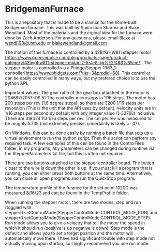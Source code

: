 # BridgemanFurnace
This is a repository that is made to be a manual for the home-built Bridgeman furnace. This was built by Sudarshan Sharma and Blake Wendland. Most of the materials and the orginal idea for the furnace were done by Zach Anderson.
For any questions, please email Blake at wendl198@umn.edu or blakewendland@gmail.com

The motion of this furnace is controlled by a 42BYGHW811 stepper motor [https://www.openimpulse.com/blog/products-page/product-category/42byghw811-stepper-motor-2-5-4-8-kg%E2%8B%85cm/]. The stepper motor is controlled via a PhidgetStepper 1063_1 controller[https://www.phidgets.com/?tier=3&prodid=60]. This controller can be easily controlled in many ways, but my prefered choice is to use the python API. 

Important values:
The gear ratio of the gear box attached to the motor is 204687/2057~99.51
The controller microsteps in 1/16 steps. The motor has 200 steps per rev (1.8 degree steps), so there are 3200 1/16 steps per revolution (This is the unit that the API uses by default).
Velocity units are in 1/16 steps per second by default with any integer value (1-32768) inclusive.
There are 318424.113 1/16 steps per rev.
The cm per rev was measured to be roughly 5.735 (not extremely precise. uncertainty is likely +-.07).

On Windows, this can be done easily by running a batch file that sets up a virtual enviroment to run the python script. Then this script can perform any required task. A few examples of this can be found in the ControlFiles folder. In my programs, any parameters can be changed during runtime via the StepperParameters.txt file, but this is often not required.

There are two buttons attached to the stepper controller board. The button closer to the wire is down the other is up. If you must kill a program that is running, you can either press both buttons at the same time. Alternatively, you can close all open programs and run the QuickStop program.

The temperature profile of the furance for the set point 1020C was measured 8/16/23 and can be found in the TempProfile folder. 

When running the stepper motor, there are two modes: step and run (toggled with stepper0.setControlMode(StepperControlMode.CONTROL_MODE_RUN) and stepper0.setControlMode(StepperControlMode.CONTROL_MODE_STEP). Run mode allows you to give a velocity that tell the motor the speed in which it should run (positive is up negative is down). Step mode is the default and allows you to set a terget position and the motor will automatically move there. I have had significant trouble with step mode not actually moving upon startup, so I highly recommend you use run mode. 
